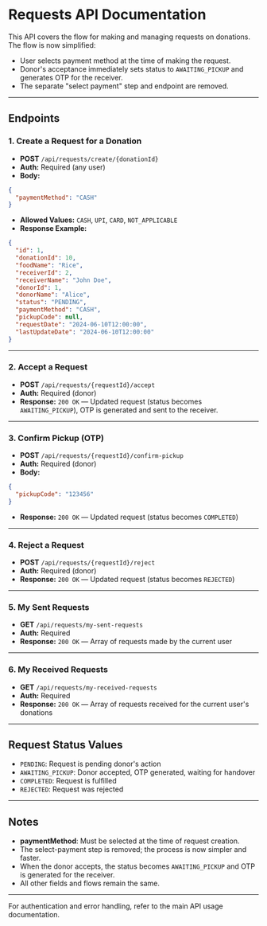 # Requests API Documentation

This API covers the flow for making and managing requests on donations. The flow is now simplified:

- User selects payment method at the time of making the request.
- Donor's acceptance immediately sets status to `AWAITING_PICKUP` and generates OTP for the receiver.
- The separate "select payment" step and endpoint are removed.

---

## Endpoints

### 1. Create a Request for a Donation

- **POST** `/api/requests/create/{donationId}`
- **Auth:** Required (any user)
- **Body:**

```json
{
  "paymentMethod": "CASH"
}
```

- **Allowed Values:** `CASH`, `UPI`, `CARD`, `NOT_APPLICABLE`
- **Response Example:**

```json
{
  "id": 1,
  "donationId": 10,
  "foodName": "Rice",
  "receiverId": 2,
  "receiverName": "John Doe",
  "donorId": 1,
  "donorName": "Alice",
  "status": "PENDING",
  "paymentMethod": "CASH",
  "pickupCode": null,
  "requestDate": "2024-06-10T12:00:00",
  "lastUpdateDate": "2024-06-10T12:00:00"
}
```

---

### 2. Accept a Request

- **POST** `/api/requests/{requestId}/accept`
- **Auth:** Required (donor)
- **Response:** `200 OK` — Updated request (status becomes `AWAITING_PICKUP`), OTP is generated and sent to the receiver.

---

### 3. Confirm Pickup (OTP)

- **POST** `/api/requests/{requestId}/confirm-pickup`
- **Auth:** Required (donor)
- **Body:**

```json
{
  "pickupCode": "123456"
}
```

- **Response:** `200 OK` — Updated request (status becomes `COMPLETED`)

---

### 4. Reject a Request

- **POST** `/api/requests/{requestId}/reject`
- **Auth:** Required (donor)
- **Response:** `200 OK` — Updated request (status becomes `REJECTED`)

---

### 5. My Sent Requests

- **GET** `/api/requests/my-sent-requests`
- **Auth:** Required
- **Response:** `200 OK` — Array of requests made by the current user

---

### 6. My Received Requests

- **GET** `/api/requests/my-received-requests`
- **Auth:** Required
- **Response:** `200 OK` — Array of requests received for the current user's donations

---

## Request Status Values

- `PENDING`: Request is pending donor's action
- `AWAITING_PICKUP`: Donor accepted, OTP generated, waiting for handover
- `COMPLETED`: Request is fulfilled
- `REJECTED`: Request was rejected

---

## Notes

- **paymentMethod**: Must be selected at the time of request creation.
- The select-payment step is removed; the process is now simpler and faster.
- When the donor accepts, the status becomes `AWAITING_PICKUP` and OTP is generated for the receiver.
- All other fields and flows remain the same.

---

For authentication and error handling, refer to the main API usage documentation.
